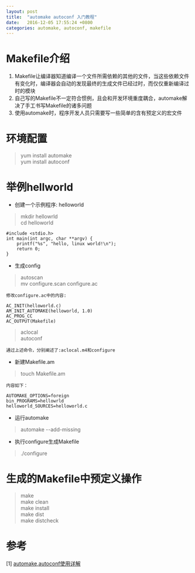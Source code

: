 ```yaml
---
layout: post
title:  "automake autoconf 入门教程"
date:   2016-12-05 17:55:24 +0800
categories: automake, autoconf, makefile
---
```

# Makefile介绍    
1. Makefile让编译器知道编译一个文件所需依赖的其他的文件，当这些依赖文件有变化时，编译器会自动的发现最终的生成文件已经过时，而仅仅重新编译过时的模块    
2. 自己写的Makefile不一定符合惯例，且会和开发环境重度耦合，automake解决了手工书写Makefile的诸多问题   
3. 使用automake时，程序开发人员只需要写一些简单的含有预定义的宏文件   

# 环境配置   

> yum install automake    
> yum install autoconf   

# 举例hellworld    

- 创建一个示例程序: helloworld      

> mkdir hellowrld    
> cd helloworld    

```
#include <stdio.h>
int main(int argc, char **argv) {     
    printf("%s", "hello, linux world!\n");     
    return 0;
}    
```

- 生成config   

> autoscan    
> mv configure.scan configure.ac    

    修改configure.ac中的内容:     

```   
AC_INIT(helloworld.c)
AM_INIT_AUTOMAKE(helloworld, 1.0)    
AC_PROG_CC    
AC_OUTPUT(Makefile)   
```      

> aclocal    
> autoconf   

    通过上述命令，分别阐述了:aclocal.m4和configure

- 新建Makefile.am   

> touch Makefile.am   

    内容如下：        

```     
AUTOMAKE_OPTIONS=foreign    
bin_PROGRAMS=hellowrld   
helloworld_SOURCES=helloworld.c   
```

- 运行automake     

> automake --add-missing    

- 执行configure生成Makefile   

> ./configure   

# 生成的Makefile中预定义操作    

> make    
> make clean    
> make install   
> make dist   
> make distcheck   




# 参考   
[1] [automake,autoconf使用详解](http://www.laruence.com/2009/11/18/1154.html)   

